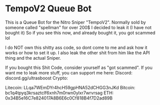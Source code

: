 # TempoV2 Queue Bot
This is a Queue Bot for the Nitro Sniper "TempoV2". Normally sold by someone called "spellman" for over 200$ I decided to leak it (I have not bought it) So if you see this now, and already bought it, you got scammed lol

I do NOT own this shitty ass code, so dont come to me and ask how it works or how to set it up. I also leak the other shit from him like the API thing and the actual Sniper.

If you bought this Shit Code, consider yourself as "got scammed".
If you want me to leak more stuff, you can support me here: Discord: discord.gg/ultrasboost Crypto:

Litecoin: LLqa7WEmDYr4hcH59gpHNA52dCHGG3nJKd
Bitcoin: bc1q4tpyq3krsaztclf6xnh7m0rwn0ylxr7wrvrsag
ETH: 0x34B5e16C7e824017A8B6E6c0Cf818B4f7D2ad89B
